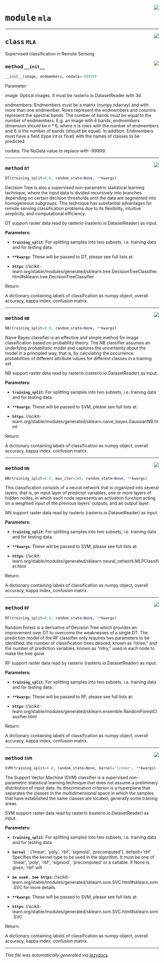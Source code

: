 <!-- markdownlint-disable -->

<a href="https://github.com/yotarazona/scikit-eo/blob/main/scikeo/mla.py#L0"><img align="right" style="float:right;" src="https://img.shields.io/badge/-source-cccccc?style=flat-square"></a>

# <kbd>module</kbd> `mla`






---

<a href="https://github.com/yotarazona/scikit-eo/blob/main/scikeo/mla.py#L19"><img align="right" style="float:right;" src="https://img.shields.io/badge/-source-cccccc?style=flat-square"></a>

## <kbd>class</kbd> `MLA`
Supervised classification in Remote Sensing 

<a href="https://github.com/yotarazona/scikit-eo/blob/main/scikeo/mla.py#L23"><img align="right" style="float:right;" src="https://img.shields.io/badge/-source-cccccc?style=flat-square"></a>

### <kbd>method</kbd> `__init__`

```python
__init__(image, endmembers, nodata=-99999)
```

Parameter: 

 image: Optical images. It must be rasterio.io.DatasetReader with 3d.  

 endmembers: Endmembers must be a matrix (numpy.ndarray) and with more than one endmember.   Rows represent the endmembers and columns represent the spectral bands.  The number of bands must be equal to the number of endmembers.  E.g. an image with 6 bands, endmembers dimension should be $n*6$, where $n$   is rows with the number of endmembers and 6 is the number of bands   (should be equal).  In addition, Endmembers must have a field (type int or float) with the names   of classes to be predicted.  

 nodata: The NoData value to replace with -99999.  






---

<a href="https://github.com/yotarazona/scikit-eo/blob/main/scikeo/mla.py#L238"><img align="right" style="float:right;" src="https://img.shields.io/badge/-source-cccccc?style=flat-square"></a>

### <kbd>method</kbd> `DT`

```python
DT(training_split=0.8, random_state=None, **kwargs)
```

Decision Tree is also a supervised non-parametric statistical learning technique, where the input data is divided recursively  into branches depending on certain decision thresholds until the data are segmented into homogeneous subgroups.  This technique has substantial advantages for remote sensing classification problems due to its flexibility, intuitive simplicity,  and computational efficiency. 

DT support raster data read by rasterio (rasterio.io.DatasetReader) as input. 





**Parameters:**
 


 - <b>`training_split`</b>:  For splitting samples into two subsets, i.e. training data and for testing  data.  


 - <b>`**kwargs`</b>:  These will be passed to DT, please see full lists at: 
 - <b>`https`</b>: //scikit-learn.org/stable/modules/generated/sklearn.tree.DecisionTreeClassifier.html#sklearn.tree.DecisionTreeClassifier 

Return: 

A dictionary containing labels of classification as numpy object, overall accuracy, kappa index, confusion matrix. 

---

<a href="https://github.com/yotarazona/scikit-eo/blob/main/scikeo/mla.py#L467"><img align="right" style="float:right;" src="https://img.shields.io/badge/-source-cccccc?style=flat-square"></a>

### <kbd>method</kbd> `NB`

```python
NB(training_split=0.8, random_state=None, **kwargs)
```

Naive Bayes classifier is an effective and simple method for image classification based on probability theory. The NB  classifier assumes an underlying probabilistic model and captures the uncertainty about the model in a principled way,  that is, by calculating the occurrence probabilities of different attribute values for different classes in a training  set. 

NB support raster data read by rasterio (rasterio.io.DatasetReader) as input. 





**Parameters:**
 


 - <b>`training_split`</b>:  For splitting samples into two subsets, i.e. training data and for testing  data.  


 - <b>`**kwargs`</b>:  These will be passed to SVM, please see full lists at: 
 - <b>`https`</b>: //scikit-learn.org/stable/modules/generated/sklearn.naive_bayes.GaussianNB.html 

Return: 

A dictionary containing labels of classification as numpy object, overall accuracy, kappa index, confusion matrix. 

---

<a href="https://github.com/yotarazona/scikit-eo/blob/main/scikeo/mla.py#L582"><img align="right" style="float:right;" src="https://img.shields.io/badge/-source-cccccc?style=flat-square"></a>

### <kbd>method</kbd> `NN`

```python
NN(training_split=0.8, max_iter=300, random_state=None, **kwargs)
```

This classification consists of a neural network that is organized into several layers, that is, an input layer of predictor  variables, one or more layers of hidden nodes, in which each node represents an activation function acting on a weighted input  of the previous layers’ outputs, and an output layer. 

NN support raster data read by rasterio (rasterio.io.DatasetReader) as input. 





**Parameters:**
 


 - <b>`training_split`</b>:  For splitting samples into two subsets, i.e. training data and for testing  data.  


 - <b>`**kwargs`</b>:  These will be passed to SVM, please see full lists at: 
 - <b>`https`</b>: //scikit-learn.org/stable/modules/generated/sklearn.neural_network.MLPClassifier.html 

Return: 

A dictionary containing labels of classification as numpy object, overall accuracy, kappa index, confusion matrix. 

---

<a href="https://github.com/yotarazona/scikit-eo/blob/main/scikeo/mla.py#L353"><img align="right" style="float:right;" src="https://img.shields.io/badge/-source-cccccc?style=flat-square"></a>

### <kbd>method</kbd> `RF`

```python
RF(training_split=0.8, random_state=None, **kwargs)
```

Random Forest is a derivative of Decision Tree which provides an improvement over DT to overcome the weaknesses of a single DT.  The prediction model of the RF classifier only requires two parameters to be identified: the number of classification trees desired,  known as “ntree,” and the number of prediction variables, known as “mtry,” used in each node to make the tree grow. 

RF support raster data read by rasterio (rasterio.io.DatasetReader) as input. 





**Parameters:**
 


 - <b>`training_split`</b>:  For splitting samples into two subsets, i.e. training data and for testing  data.  


 - <b>`**kwargs`</b>:  These will be passed to RF, please see full lists at: 
 - <b>`https`</b>: //scikit-learn.org/stable/modules/generated/sklearn.ensemble.RandomForestClassifier.html 

Return: 

A dictionary containing labels of classification as numpy object, overall accuracy, kappa index, confusion matrix. 

---

<a href="https://github.com/yotarazona/scikit-eo/blob/main/scikeo/mla.py#L117"><img align="right" style="float:right;" src="https://img.shields.io/badge/-source-cccccc?style=flat-square"></a>

### <kbd>method</kbd> `SVM`

```python
SVM(training_split=0.8, random_state=None, kernel='linear', **kwargs)
```

The Support Vector Machine (SVM) classifier is a supervised non-parametric statistical learning technique that  does not assume a preliminary distribution of input data. Its discrimination criterion is a  hyperplane that separates the classes in the multidimensional space in which the samples  that have established the same classes are located, generally some training areas. 

SVM support raster data read by rasterio (rasterio.io.DatasetReader) as input. 





**Parameters:**
 


 - <b>`training_split`</b>:  For splitting samples into two subsets, i.e. training data and for testing  data. 


 - <b>`kernel `</b>:  {'linear', 'poly', 'rbf', 'sigmoid', 'precomputed'}, default='rbf' Specifies   the kernel type to be used in the algorithm. It must be one of 'linear', 'poly',   'rbf', 'sigmoid', 'precomputed' or a callable. If None is given, 'rbf' will  
 - <b>`be used. See https`</b>: //scikit-learn.org/stable/modules/generated/sklearn.svm.SVC.html#sklearn.svm.SVC for more details. 


 - <b>`**kwargs`</b>:  These will be passed to SVM, please see full lists at: 
 - <b>`https`</b>: //scikit-learn.org/stable/modules/generated/sklearn.svm.SVC.html#sklearn.svm.SVC 

Return: 

A dictionary containing labels of classification as numpy object, overall accuracy, kappa index, confusion matrix. 




---

_This file was automatically generated via [lazydocs](https://github.com/ml-tooling/lazydocs)._
